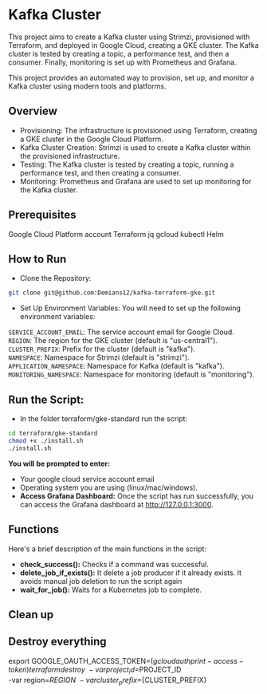 # Kafka Cluster 
This project aims to create a Kafka cluster using Strimzi, provisioned with Terraform, and deployed in Google Cloud, creating a GKE cluster. The Kafka cluster is tested by creating a topic, a performance test, and then a consumer. Finally, monitoring is set up with Prometheus and Grafana.

This project provides an automated way to provision, set up, and monitor a Kafka cluster using modern tools and platforms.

## Overview

- Provisioning: The infrastructure is provisioned using Terraform, creating a GKE cluster in the Google Cloud Platform.
- Kafka Cluster Creation: Strimzi is used to create a Kafka cluster within the provisioned infrastructure.
- Testing: The Kafka cluster is tested by creating a topic, running a performance test, and then creating a consumer.
- Monitoring: Prometheus and Grafana are used to set up monitoring for the Kafka cluster.

## Prerequisites
Google Cloud Platform account
Terraform
jq
gcloud
kubectl
Helm

## How to Run
- Clone the Repository: 
```bash
git clone git@github.com:Demians12/kafka-terraform-gke.git
``` 

- Set Up Environment Variables: You will need to set up the following environment variables:

`SERVICE_ACCOUNT_EMAIL`: The service account email for Google Cloud. <br>
`REGION`: The region for the GKE cluster (default is "us-central1").<br>
`CLUSTER_PREFIX`: Prefix for the cluster (default is "kafka").<br>
`NAMESPACE`: Namespace for Strimzi (default is "strimzi").<br>
`APPLICATION_NAMESPACE`: Namespace for Kafka (default is "kafka").<br>
`MONITORING_NAMESPACE`: Namespace for monitoring (default is "monitoring").<br>

## Run the Script: 
- In the folder terraform/gke-standard run the script:
```bash
cd terraform/gke-standard
chmod +x ./install.sh
./install.sh
``` 
**You will be prompted to enter:**
- Your google cloud service account email
- Operating system you are using (linux/mac/windows).
- **Access Grafana Dashboard:** Once the script has run successfully, you can access the Grafana dashboard at http://127.0.0.1:3000.

## Functions
Here's a brief description of the main functions in the script:
- **check_success():** Checks if a command was successful.
- **delete_job_if_exists():** It delete a job producer if it already exists. It avoids manual job deletion to run the script again
- **wait_for_job():** Waits for a Kubernetes job to complete.

## Clean up

## Destroy everything
export GOOGLE_OAUTH_ACCESS_TOKEN=$(gcloud auth print-access-token)
terraform destroy \
-var project_id=$PROJECT_ID \
-var region=${REGION} \
-var cluster_prefix=${CLUSTER_PREFIX}

